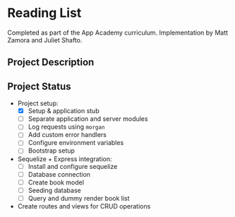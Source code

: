 # Reading List
Completed as part of the App Academy curriculum. Implementation by Matt Zamora and Juliet Shafto.

## Project Description

## Project Status
- Project setup:
    - [x] Setup & application stub
    - [ ] Separate application and server modules
    - [ ] Log requests using `morgan`
    - [ ] Add custom error handlers
    - [ ] Configure environment variables
    - [ ] Bootstrap setup
- Sequelize + Express integration:
    - [ ] Install and configure sequelize
    - [ ] Database connection
    - [ ] Create book model
    - [ ] Seeding database
    - [ ] Query and dummy render book list
- Create routes and views for CRUD operations
